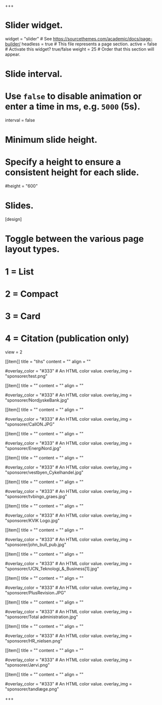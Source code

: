 +++
# Slider widget.
widget = "slider"  # See https://sourcethemes.com/academic/docs/page-builder/
headless = true  # This file represents a page section.
active = false  # Activate this widget? true/false
weight = 25  # Order that this section will appear.

# Slide interval.
# Use `false` to disable animation or enter a time in ms, e.g. `5000` (5s).
interval = false

# Minimum slide height.
# Specify a height to ensure a consistent height for each slide.
#height = "600"

# Slides.

[design]
  # Toggle between the various page layout types.
  #   1 = List
  #   2 = Compact
  #   3 = Card
  #   4 = Citation (publication only)
  view = 2

[[item]]
  title = "tihs"
  content = ""
  align = ""

  #overlay_color = "#333"  # An HTML color value.
  overlay_img = "sponsorer/test.png"

[[item]]
  title = ""
  content = ""
  align = ""

  #overlay_color = "#333"  # An HTML color value.
  overlay_img = "sponsorer/NordjyskeBank.jpg"

[[item]]
  title = ""
  content = ""
  align = ""

  #overlay_color = "#333"  # An HTML color value.
  overlay_img = "sponsorer/CallON.JPG"

[[item]]
  title = ""
  content = ""
  align = ""

  #overlay_color = "#333"  # An HTML color value.
  overlay_img = "sponsorer/EnergiNord.jpg"

[[item]]
  title = ""
  content = ""
  align = ""

  #overlay_color = "#333"  # An HTML color value.
  overlay_img = "sponsorer/vestbyen_Cykelhandel.jpg"

[[item]]
  title = ""
  content = ""
  align = ""

  #overlay_color = "#333"  # An HTML color value.
  overlay_img = "sponsorer/tvbingo_graes.jpg"

[[item]]
  title = ""
  content = ""
  align = ""

  #overlay_color = "#333"  # An HTML color value.
  overlay_img = "sponsorer/KVIK Logo.jpg"

[[item]]
  title = ""
  content = ""
  align = ""

  #overlay_color = "#333"  # An HTML color value.
  overlay_img = "sponsorer/john_bull_pub.jpg"

[[item]]
  title = ""
  content = ""
  align = ""

  #overlay_color = "#333"  # An HTML color value.
  overlay_img = "sponsorer/UCN_Teknologi_&_Business[1].jpg"

[[item]]
  title = ""
  content = ""
  align = ""

  #overlay_color = "#333"  # An HTML color value.
  overlay_img = "sponsorer/PlusRevision.JPG"

[[item]]
  title = ""
  content = ""
  align = ""

  #overlay_color = "#333"  # An HTML color value.
  overlay_img = "sponsorer/Total administration.jpg"

[[item]]
  title = ""
  content = ""
  align = ""

  #overlay_color = "#333"  # An HTML color value.
  overlay_img = "sponsorer/HR_nielsen.png"

[[item]]
  title = ""
  content = ""
  align = ""

  #overlay_color = "#333"  # An HTML color value.
  overlay_img = "sponsorer/Jørvi.png"

[[item]]
  title = ""
  content = ""
  align = ""

  #overlay_color = "#333"  # An HTML color value.
  overlay_img = "sponsorer/tandlæge.png"

+++
